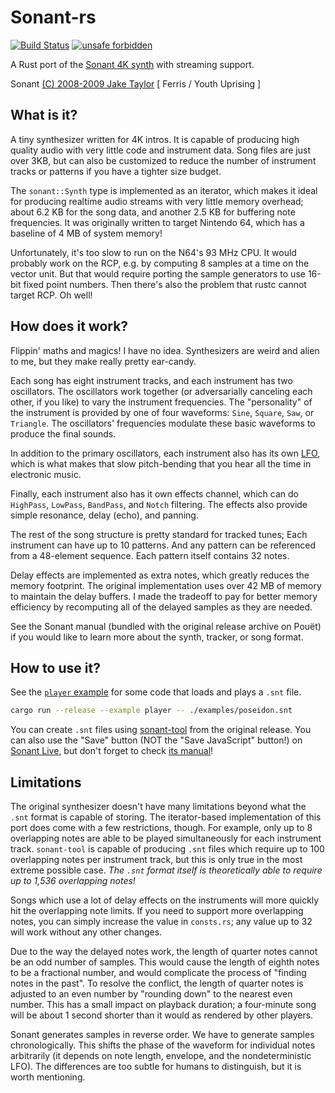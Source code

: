 # Sonant-rs

[![Build Status](https://travis-ci.org/parasyte/sonant-rs.svg?branch=master)](https://travis-ci.org/parasyte/sonant-rs)
[![unsafe forbidden](https://img.shields.io/badge/unsafe-forbidden-success.svg)](https://github.com/rust-secure-code/safety-dance/)

A Rust port of the [Sonant 4K synth](http://www.pouet.net/prod.php?which=53615) with streaming support.

Sonant [(C) 2008-2009 Jake Taylor](https://creativecommons.org/licenses/by-nc-sa/2.5/) [ Ferris / Youth Uprising ]

## What is it?

A tiny synthesizer written for 4K intros. It is capable of producing high quality audio with very little code and instrument data. Song files are just over 3KB, but can also be customized to reduce the number of instrument tracks or patterns if you have a tighter size budget.

The `sonant::Synth` type is implemented as an iterator, which makes it ideal for producing realtime audio streams with very little memory overhead; about 6.2 KB for the song data, and another 2.5 KB for buffering note frequencies. It was originally written to target Nintendo 64, which has a baseline of 4 MB of system memory!

Unfortunately, it's too slow to run on the N64's 93 MHz CPU. It would probably work on the RCP, e.g. by computing 8 samples at a time on the vector unit. But that would require porting the sample generators to use 16-bit fixed point numbers. Then there's also the problem that rustc cannot target RCP. Oh well!

## How does it work?

Flippin' maths and magics! I have no idea. Synthesizers are weird and alien to me, but they make really pretty ear-candy.

Each song has eight instrument tracks, and each instrument has two oscillators. The oscillators work together (or adversarially canceling each other, if you like) to vary the instrument frequencies. The "personality" of the instrument is provided by one of four waveforms: `Sine`, `Square`, `Saw`, or `Triangle`. The oscillators' frequencies modulate these basic waveforms to produce the final sounds.

In addition to the primary oscillators, each instrument also has its own [LFO](https://en.wikipedia.org/wiki/Low-frequency_oscillation), which is what makes that slow pitch-bending that you hear all the time in electronic music.

Finally, each instrument also has it own effects channel, which can do `HighPass`, `LowPass`, `BandPass`, and `Notch` filtering. The effects also provide simple resonance, delay (echo), and panning.

The rest of the song structure is pretty standard for tracked tunes; Each instrument can have up to 10 patterns. And any pattern can be referenced from a 48-element sequence. Each pattern itself contains 32 notes.

Delay effects are implemented as extra notes, which greatly reduces the memory footprint. The original implementation uses over 42 MB of memory to maintain the delay buffers. I made the tradeoff to pay for better memory efficiency by recomputing all of the delayed samples as they are needed.

See the Sonant manual (bundled with the original release archive on Pouët) if you would like to learn more about the synth, tracker, or song format.

## How to use it?

See the [`player` example](./examples/player.rs) for some code that loads and plays a `.snt` file.

```bash
cargo run --release --example player -- ./examples/poseidon.snt
```

You can create `.snt` files using [sonant-tool](http://www.pouet.net/prod.php?which=53615) from the original release. You can also use the "Save" button (NOT the "Save JavaScript" button!) on [Sonant Live](http://sonantlive.bitsnbites.eu/tool/), but don't forget to check [its manual](http://sonantlive.bitsnbites.eu/)!

## Limitations

The original synthesizer doesn't have many limitations beyond what the `.snt` format is capable of storing. The iterator-based implementation of this port does come with a few restrictions, though. For example, only up to 8 overlapping notes are able to be played simultaneously for each instrument track. `sonant-tool` is capable of producing `.snt` files which require up to 100 overlapping notes per instrument track, but this is only true in the most extreme possible case. *The `.snt` format itself is theoretically able to require up to 1,536 overlapping notes!*

Songs which use a lot of delay effects on the instruments will more quickly hit the overlapping note limits. If you need to support more overlapping notes, you can simply increase the value in `consts.rs`; any value up to 32 will work without any other changes.

Due to the way the delayed notes work, the length of quarter notes cannot be an odd number of samples. This would cause the length of eighth notes to be a fractional number, and would complicate the process of "finding notes in the past". To resolve the conflict, the length of quarter notes is adjusted to an even number by "rounding down" to the nearest even number. This has a small impact on playback duration; a four-minute song will be about 1 second shorter than it would as rendered by other players.

Sonant generates samples in reverse order. We have to generate samples chronologically. This shifts the phase of the waveform for individual notes arbitrarily (it depends on note length, envelope, and the nondeterministic LFO). The differences are too subtle for humans to distinguish, but it is worth mentioning.
